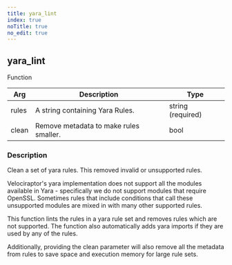 ```yaml
---
title: yara_lint
index: true
noTitle: true
no_edit: true
---
```




<div class="vql_item"></div>


## yara_lint
<span class='vql_type label label-warning pull-right page-header'>Function</span>



<div class="vqlargs"></div>

Arg | Description | Type
----|-------------|-----
rules|A string containing Yara Rules.|string (required)
clean|Remove metadata to make rules smaller.|bool

### Description

Clean a set of yara rules. This removed invalid or unsupported rules.

Velociraptor's yara implementation does not support all the
modules available in Yara - specifically we do not support modules
that require OpenSSL. Sometimes rules that include conditions that
call these unsupported modules are mixed in with many other
supported rules.

This function lints the rules in a yara rule set and removes rules
which are not supported. The function also automatically adds yara
imports if they are used by any of the rules.

Additionally, providing the clean parameter will also remove all
the metadata from rules to save space and execution memory for
large rule sets.


